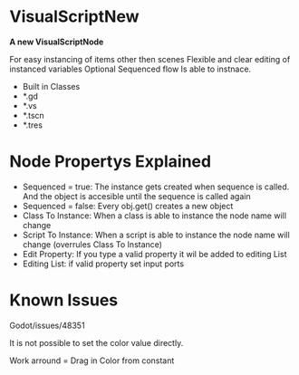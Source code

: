 # VisualScriptNew

**A new VisualScriptNode**

For easy instancing of items other then scenes
Flexible and clear editing of instanced variables
Optional Sequenced flow
Is able to instnace.
- Built in Classes
- *.gd
- *.vs
- *.tscn
- *.tres

# Node Propertys Explained

- Sequenced = true: The instance gets created when sequence is called. And the object is accesible until the sequence is called again
- Sequenced = false: Every obj.get() creates a new object
- Class To Instance: When a class is able to instance the node name will change
- Script To Instance: When a script is able to instance the node name will change (overrules Class To Instance)
- Edit Property: If you type a valid property it wil be added to editing List
- Editing List: if valid property set input ports

# Known Issues
Godot/issues/48351

It is not possible to set the color value directly.

Work arround = Drag in Color from constant
